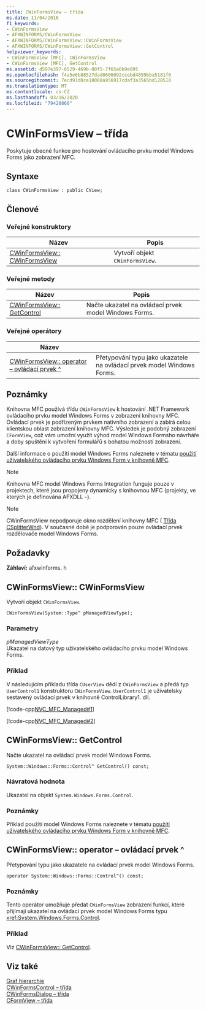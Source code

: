 ```yaml
---
title: CWinFormsView – třída
ms.date: 11/04/2016
f1_keywords:
- CWinFormsView
- AFXWINFORMS/CWinFormsView
- AFXWINFORMS/CWinFormsView::CWinFormsView
- AFXWINFORMS/CWinFormsView::GetControl
helpviewer_keywords:
- CWinFormsView [MFC], CWinFormsView
- CWinFormsView [MFC], GetControl
ms.assetid: d597e397-6529-469b-88f5-7f65a6b9e895
ms.openlocfilehash: f4a5e6b88527dad8606092ccebd4899bba5181f6
ms.sourcegitcommit: 7ecd91d8ce18088a956917cdaf3a3565bd128510
ms.translationtype: MT
ms.contentlocale: cs-CZ
ms.lasthandoff: 03/16/2020
ms.locfileid: "79420860"
---
```

# <a name="cwinformsview-class"></a>CWinFormsView – třída

Poskytuje obecné funkce pro hostování ovládacího prvku model Windows Forms jako zobrazení MFC.

## <a name="syntax"></a>Syntaxe

```
class CWinFormsView : public CView;
```

## <a name="members"></a>Členové

### <a name="public-constructors"></a>Veřejné konstruktory

|Název|Popis|
|----------|-----------------|
|[CWinFormsView:: CWinFormsView](#cwinformsview)|Vytvoří objekt `CWinFormsView`.|

### <a name="public-methods"></a>Veřejné metody

|Název|Popis|
|----------|-----------------|
|[CWinFormsView:: GetControl](#getcontrol)|Načte ukazatel na ovládací prvek model Windows Forms.|

### <a name="public-operators"></a>Veřejné operátory

|Název||
|----------|-|
|[CWinFormsView:: operator – ovládací prvek ^](#operator_control)|Přetypování typu jako ukazatele na ovládací prvek model Windows Forms.|

## <a name="remarks"></a>Poznámky

Knihovna MFC používá třídu `CWinFormsView` k hostování .NET Framework ovládacího prvku model Windows Forms v zobrazení knihovny MFC. Ovládací prvek je podřízeným prvkem nativního zobrazení a zabírá celou klientskou oblast zobrazení knihovny MFC. Výsledek je podobný zobrazení `CFormView`, což vám umožní využít výhod model Windows Formsho návrháře a doby spuštění k vytvoření formulářů s bohatou možností zobrazení.

Další informace o použití model Windows Forms naleznete v tématu [použití uživatelského ovládacího prvku Windows Form v knihovně MFC](../../dotnet/using-a-windows-form-user-control-in-mfc.md).

> [!NOTE]
>  Knihovna MFC model Windows Forms Integration funguje pouze v projektech, které jsou propojeny dynamicky s knihovnou MFC (projekty, ve kterých je definována AFXDLL –).

> [!NOTE]
>  CWinFormsView nepodporuje okno rozdělení knihovny MFC ( [Třída CSplitterWnd](../../mfc/reference/csplitterwnd-class.md)). V současné době je podporován pouze ovládací prvek rozdělovače model Windows Forms.

## <a name="requirements"></a>Požadavky

**Záhlaví:** afxwinforms. h

##  <a name="cwinformsview"></a>CWinFormsView:: CWinFormsView

Vytvoří objekt `CWinFormsView`.

```
CWinFormsView(System::Type^ pManagedViewType);
```

### <a name="parameters"></a>Parametry

*pManagedViewType*<br/>
Ukazatel na datový typ uživatelského ovládacího prvku model Windows Forms.

### <a name="example"></a>Příklad

V následujícím příkladu třída `CUserView` dědí z `CWinFormsView` a předá typ `UserControl1` konstruktoru `CWinFormsView`. `UserControl1` je uživatelsky sestavený ovládací prvek v knihovně ControlLibrary1. dll.

[!code-cpp[NVC_MFC_Managed#1](../../mfc/reference/codesnippet/cpp/cwinformsview-class_1.h)]

[!code-cpp[NVC_MFC_Managed#2](../../mfc/reference/codesnippet/cpp/cwinformsview-class_2.cpp)]

##  <a name="getcontrol"></a>CWinFormsView:: GetControl

Načte ukazatel na ovládací prvek model Windows Forms.

```
System::Windows::Forms::Control^ GetControl() const;
```

### <a name="return-value"></a>Návratová hodnota

Ukazatel na objekt `System.Windows.Forms.Control`.

### <a name="remarks"></a>Poznámky

Příklad použití model Windows Forms naleznete v tématu [použití uživatelského ovládacího prvku Windows Form v knihovně MFC](../../dotnet/using-a-windows-form-user-control-in-mfc.md).

##  <a name="operator_control"></a>CWinFormsView:: operator – ovládací prvek ^

Přetypování typu jako ukazatele na ovládací prvek model Windows Forms.

```
operator System::Windows::Forms::Control^() const;
```

### <a name="remarks"></a>Poznámky

Tento operátor umožňuje předat `CWinFormsView` zobrazení funkcí, které přijímají ukazatel na ovládací prvek model Windows Forms typu <xref:System.Windows.Forms.Control>.

### <a name="example"></a>Příklad

  Viz [CWinFormsView:: GetControl](#getcontrol).

## <a name="see-also"></a>Viz také

[Graf hierarchie](../../mfc/hierarchy-chart.md)<br/>
[CWinFormsControl – třída](../../mfc/reference/cwinformscontrol-class.md)<br/>
[CWinFormsDialog – třída](../../mfc/reference/cwinformsdialog-class.md)<br/>
[CFormView – třída](../../mfc/reference/cformview-class.md)
